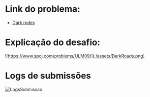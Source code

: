 # Link do problema:

- [Dark rodes](https://www.spoj.com/problems/ULM09/)

# Explicação do desafio:

![https://www.spoj.com/problems/ULM09/](./assets/DarkRoads.png)

# Logs de submissões

![LogsSubmissao](./assets/)